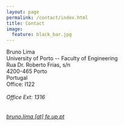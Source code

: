 ```yaml
---
layout: page
permalink: /contact/index.html
title: Contact
image:
  feature: black_bar.jpg
---
```


Bruno Lima <br/>
University of Porto -- Faculty of Engineering<br/>
Rua Dr. Roberto Frias, s/n<br/> 
4200-465 Porto<br/>
Portugal<br/>
Office: I122<br/>
<br/>
<i class="icon-phone" /> Office Ext: 1316<br/>
<br/>
<br/>
<a href="mailto:bruno.lima@fe.up.pt"><i class="icon-mail"></i> bruno.lima [at] fe.up.pt</a><br/>
<br/>
<!-- <i class="icon-phone" /> (+351) 912 328 948<br/> -->


